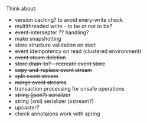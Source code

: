 Think about:
 - version caching? to avoid every-write check
 - multithreaded write - to be or not to be?
 - event-intersepter ?? handling?
 - make snapshotting
 - store structure validation on start
 - event idempotency on read (clustered environment)
 - ~~event steam deletion~~
 - ~~store drain-to? - recreate event store~~
 - ~~copy-and-replace event stream~~
 - ~~split event stream~~
 - ~~merge event streams~~
 - transaction processing for unsafe operations
 - ~~string (json?) serializer~~
 - string (xml) serializer (xstream?) 
 - upcaster?
 - check annotaions work with spring